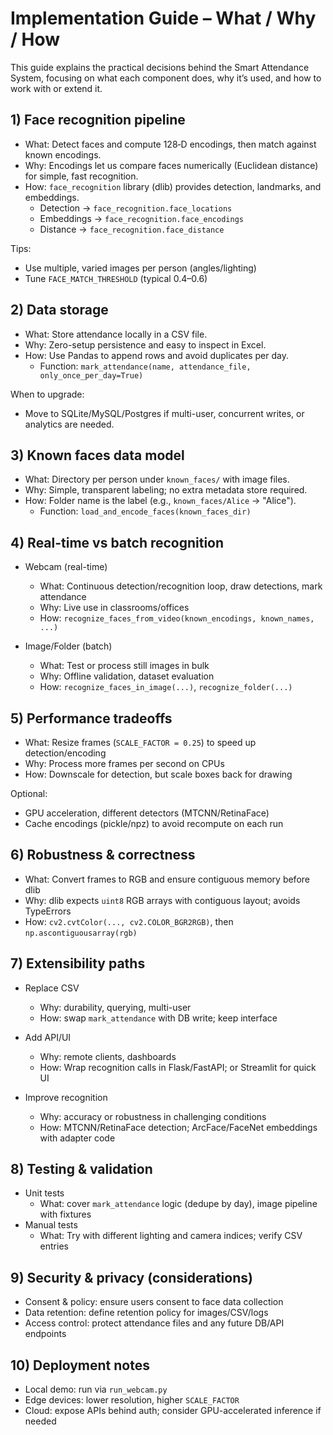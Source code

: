 # Implementation Guide – What / Why / How

This guide explains the practical decisions behind the Smart Attendance System, focusing on what each component does, why it’s used, and how to work with or extend it.

## 1) Face recognition pipeline

- What: Detect faces and compute 128‑D encodings, then match against known encodings.
- Why: Encodings let us compare faces numerically (Euclidean distance) for simple, fast recognition.
- How: `face_recognition` library (dlib) provides detection, landmarks, and embeddings.
  - Detection → `face_recognition.face_locations`
  - Embeddings → `face_recognition.face_encodings`
  - Distance → `face_recognition.face_distance`

Tips:
- Use multiple, varied images per person (angles/lighting)
- Tune `FACE_MATCH_THRESHOLD` (typical 0.4–0.6)

## 2) Data storage

- What: Store attendance locally in a CSV file.
- Why: Zero-setup persistence and easy to inspect in Excel.
- How: Use Pandas to append rows and avoid duplicates per day.
  - Function: `mark_attendance(name, attendance_file, only_once_per_day=True)`

When to upgrade:
- Move to SQLite/MySQL/Postgres if multi-user, concurrent writes, or analytics are needed.

## 3) Known faces data model

- What: Directory per person under `known_faces/` with image files.
- Why: Simple, transparent labeling; no extra metadata store required.
- How: Folder name is the label (e.g., `known_faces/Alice` → "Alice").
  - Function: `load_and_encode_faces(known_faces_dir)`

## 4) Real-time vs batch recognition

- Webcam (real-time)
  - What: Continuous detection/recognition loop, draw detections, mark attendance
  - Why: Live use in classrooms/offices
  - How: `recognize_faces_from_video(known_encodings, known_names, ...)`

- Image/Folder (batch)
  - What: Test or process still images in bulk
  - Why: Offline validation, dataset evaluation
  - How: `recognize_faces_in_image(...)`, `recognize_folder(...)`

## 5) Performance tradeoffs

- What: Resize frames (`SCALE_FACTOR = 0.25`) to speed up detection/encoding
- Why: Process more frames per second on CPUs
- How: Downscale for detection, but scale boxes back for drawing

Optional:
- GPU acceleration, different detectors (MTCNN/RetinaFace)
- Cache encodings (pickle/npz) to avoid recompute on each run

## 6) Robustness & correctness

- What: Convert frames to RGB and ensure contiguous memory before dlib
- Why: dlib expects `uint8` RGB arrays with contiguous layout; avoids TypeErrors
- How: `cv2.cvtColor(..., cv2.COLOR_BGR2RGB)`, then `np.ascontiguousarray(rgb)`

## 7) Extensibility paths

- Replace CSV
  - Why: durability, querying, multi-user
  - How: swap `mark_attendance` with DB write; keep interface

- Add API/UI
  - Why: remote clients, dashboards
  - How: Wrap recognition calls in Flask/FastAPI; or Streamlit for quick UI

- Improve recognition
  - Why: accuracy or robustness in challenging conditions
  - How: MTCNN/RetinaFace detection; ArcFace/FaceNet embeddings with adapter code

## 8) Testing & validation

- Unit tests
  - What: cover `mark_attendance` logic (dedupe by day), image pipeline with fixtures
- Manual tests
  - What: Try with different lighting and camera indices; verify CSV entries

## 9) Security & privacy (considerations)

- Consent & policy: ensure users consent to face data collection
- Data retention: define retention policy for images/CSV/logs
- Access control: protect attendance files and any future DB/API endpoints

## 10) Deployment notes

- Local demo: run via `run_webcam.py`
- Edge devices: lower resolution, higher `SCALE_FACTOR`
- Cloud: expose APIs behind auth; consider GPU-accelerated inference if needed
